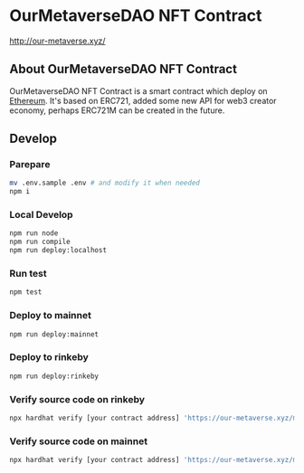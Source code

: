 # OurMetaverseDAO NFT Contract

http://our-metaverse.xyz/

## About OurMetaverseDAO NFT Contract

OurMetaverseDAO NFT Contract is a smart contract which deploy on [Ethereum](https://etherscan.io/address/0xEcd0D12E21805803f70de03B72B1C162dB0898d9). It's based on ERC721, added some new API for web3 creator economy, perhaps ERC721M can be created in the future.

## Develop

### Parepare

```sh
mv .env.sample .env # and modify it when needed
npm i
```

### Local Develop

```sh
npm run node
npm run compile
npm run deploy:localhost
```

### Run test

```sh
npm test
```

### Deploy to mainnet

```sh
npm run deploy:mainnet
```

### Deploy to rinkeby

```sh
npm run deploy:rinkeby
```

### Verify source code on rinkeby

```sh
npx hardhat verify [your contract address] 'https://our-metaverse.xyz/meta.json#' --network rinkeby
```

### Verify source code on mainnet

```sh
npx hardhat verify [your contract address] 'https://our-metaverse.xyz/meta.json#' --network mainnet
```
